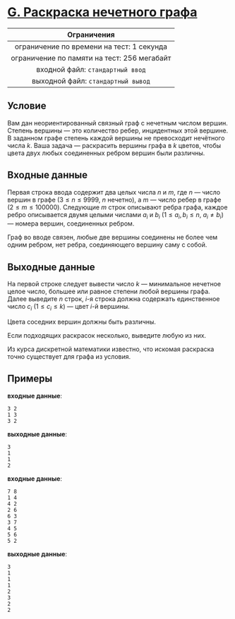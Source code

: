# [G. Раскраска нечетного графа](G.cpp)

| Ограничения                                 |
|:-------------------------------------------:|
| ограничение по времени на тест: 1 секунда   |
| ограничение по памяти на тест: 256 мегабайт |
| входной файл: `стандартный ввод`            |
| выходной файл: `стандартный вывод`          |

## Условие

Вам дан неориентированный связный граф с нечетным числом вершин. Степень вершины — это количество ребер, инцидентных этой вершине. В заданном графе степень каждой вершины не превосходит нечётного числа $k$. Ваша задача — раскрасить вершины графа в $k$ цветов, чтобы цвета двух любых соединенных ребром вершин были различны.

## Входные данные

Первая строка ввода содержит два целых числа $n$ и $m$, где $n$ — число вершин в графе $(3 \leqslant n \leqslant 9999, ~ n~\text{нечетно})$, а $m$ — число ребер в графе $(2 \leqslant m \leqslant 100000)$. Следующие $m$ строк описывают ребра графа, каждое ребро описывается двумя целыми числами $a_i$ и $b_i$ $(1 \leqslant a_i, b_i \leqslant n, ~ a_i \neq b_i)$ — номера вершин, соединенных ребром.

Граф во вводе связен, любые две вершины соединены не более чем одним ребром, нет ребра, соединяющего вершину саму с собой.

## Выходные данные

На первой строке следует вывести число $k$ — минимальное нечетное целое число, большее или равное степени любой вершины графа. Далее выведите $n$ строк, $i$-я строка должна содержать единственное число $c_i$ $(1 \leqslant c_i \leqslant k)$ — цвет $i$-й вершины.

Цвета соседних вершин должны быть различны.

Если подходящих раскрасок несколько, выведите любую из них.

Из курса дискретной математики известно, что искомая раскраска точно существует для графа из условия.

## Примеры

**входные данные**:

```text
3 2
1 3
3 2
```

**выходные данные**:

```text
3
1
1
2
```

**входные данные**:

```text
7 8
1 4
4 2
2 6
6 3
3 7
4 5
5 6
5 2
```

**выходные данные**:

```text
3
1
1
1
2
3
2
2
```
